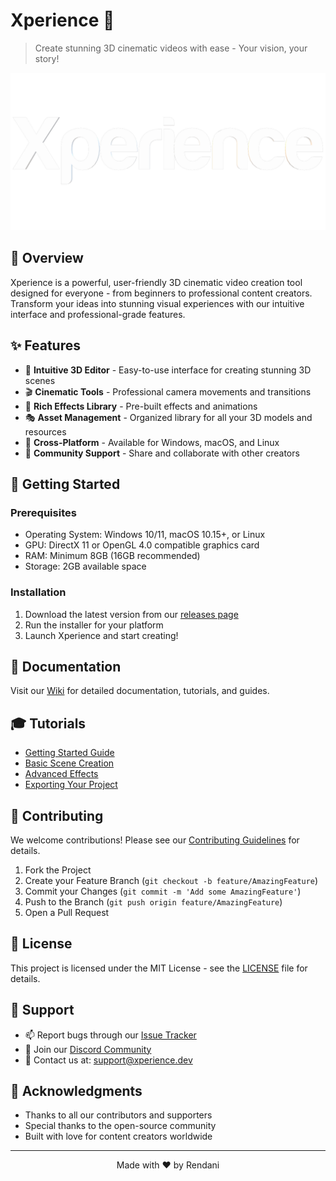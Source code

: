 # Xperience 🎥

> Create stunning 3D cinematic videos with ease - Your vision, your story!

![Xperience Banner](assets/banner.png)

## 🌟 Overview

Xperience is a powerful, user-friendly 3D cinematic video creation tool designed for everyone - from beginners to professional content creators. Transform your ideas into stunning visual experiences with our intuitive interface and professional-grade features.

## ✨ Features

- 🎨 **Intuitive 3D Editor** - Easy-to-use interface for creating stunning 3D scenes
- 🎬 **Cinematic Tools** - Professional camera movements and transitions
- 🌈 **Rich Effects Library** - Pre-built effects and animations
- 🎭 **Asset Management** - Organized library for all your 3D models and resources
- 📱 **Cross-Platform** - Available for Windows, macOS, and Linux
- 🤝 **Community Support** - Share and collaborate with other creators

## 🚀 Getting Started

### Prerequisites

- Operating System: Windows 10/11, macOS 10.15+, or Linux
- GPU: DirectX 11 or OpenGL 4.0 compatible graphics card
- RAM: Minimum 8GB (16GB recommended)
- Storage: 2GB available space

### Installation

1. Download the latest version from our [releases page](https://github.com/manugeni/xperience/releases)
2. Run the installer for your platform
3. Launch Xperience and start creating!

## 📖 Documentation

Visit our [Wiki](https://github.com/manugeni/xperience/wiki) for detailed documentation, tutorials, and guides.

## 🎓 Tutorials

- [Getting Started Guide](docs/getting-started.md)
- [Basic Scene Creation](docs/basic-scene.md)
- [Advanced Effects](docs/advanced-effects.md)
- [Exporting Your Project](docs/export-guide.md)

## 🤝 Contributing

We welcome contributions! Please see our [Contributing Guidelines](CONTRIBUTING.md) for details.

1. Fork the Project
2. Create your Feature Branch (`git checkout -b feature/AmazingFeature`)
3. Commit your Changes (`git commit -m 'Add some AmazingFeature'`)
4. Push to the Branch (`git push origin feature/AmazingFeature`)
5. Open a Pull Request

## 📝 License

This project is licensed under the MIT License - see the [LICENSE](LICENSE) file for details.

## 🌟 Support

- 📫 Report bugs through our [Issue Tracker](https://github.com/manugeni/xperience/issues)
- 💬 Join our [Discord Community](https://discord.gg/xperience)
- 📧 Contact us at: [support@xperience.dev](mailto:support@xperience.dev)

## 🙏 Acknowledgments

- Thanks to all our contributors and supporters
- Special thanks to the open-source community
- Built with love for content creators worldwide

---

<p align="center">Made with ❤️ by Rendani</p>
